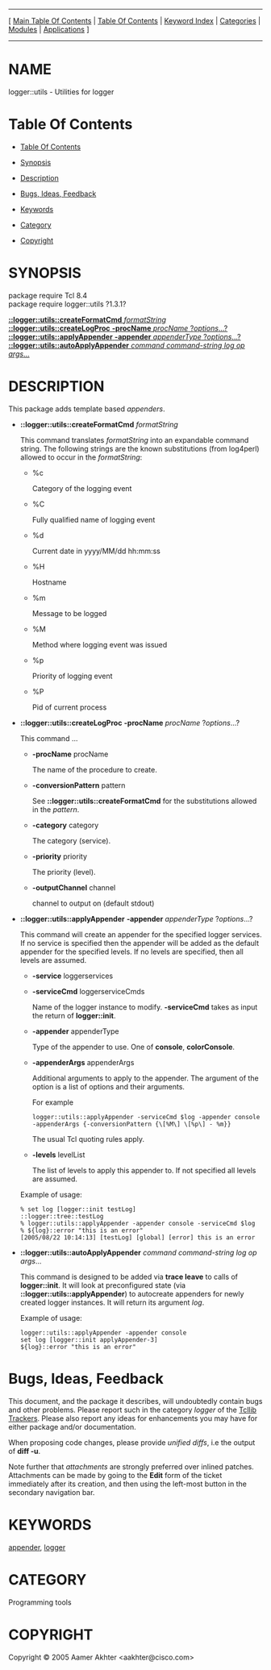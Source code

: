 
[//000000001]: # (logger::utils \- Object Oriented logging facility)
[//000000002]: # (Generated from file 'loggerUtils\.man' by tcllib/doctools with format 'markdown')
[//000000003]: # (Copyright &copy; 2005 Aamer Akhter <aakhter@cisco\.com>)
[//000000004]: # (logger::utils\(n\) 1\.3\.1 tcllib "Object Oriented logging facility")

<hr> [ <a href="../../../../toc.md">Main Table Of Contents</a> &#124; <a
href="../../../toc.md">Table Of Contents</a> &#124; <a
href="../../../../index.md">Keyword Index</a> &#124; <a
href="../../../../toc0.md">Categories</a> &#124; <a
href="../../../../toc1.md">Modules</a> &#124; <a
href="../../../../toc2.md">Applications</a> ] <hr>

# NAME

logger::utils \- Utilities for logger

# <a name='toc'></a>Table Of Contents

  - [Table Of Contents](#toc)

  - [Synopsis](#synopsis)

  - [Description](#section1)

  - [Bugs, Ideas, Feedback](#section2)

  - [Keywords](#keywords)

  - [Category](#category)

  - [Copyright](#copyright)

# <a name='synopsis'></a>SYNOPSIS

package require Tcl 8\.4  
package require logger::utils ?1\.3\.1?  

[__::logger::utils::createFormatCmd__ *formatString*](#1)  
[__::logger::utils::createLogProc__ __\-procName__ *procName* ?*options*\.\.\.?](#2)  
[__::logger::utils::applyAppender__ __\-appender__ *appenderType* ?*options*\.\.\.?](#3)  
[__::logger::utils::autoApplyAppender__ *command* *command\-string* *log* *op* *args*\.\.\.](#4)  

# <a name='description'></a>DESCRIPTION

This package adds template based *appenders*\.

  - <a name='1'></a>__::logger::utils::createFormatCmd__ *formatString*

    This command translates *formatString* into an expandable command string\.
    The following strings are the known substitutions \(from log4perl\) allowed to
    occur in the *formatString*:

      * %c

        Category of the logging event

      * %C

        Fully qualified name of logging event

      * %d

        Current date in yyyy/MM/dd hh:mm:ss

      * %H

        Hostname

      * %m

        Message to be logged

      * %M

        Method where logging event was issued

      * %p

        Priority of logging event

      * %P

        Pid of current process

  - <a name='2'></a>__::logger::utils::createLogProc__ __\-procName__ *procName* ?*options*\.\.\.?

    This command \.\.\.

      * __\-procName__ procName

        The name of the procedure to create\.

      * __\-conversionPattern__ pattern

        See __::logger::utils::createFormatCmd__ for the substitutions
        allowed in the *pattern*\.

      * __\-category__ category

        The category \(service\)\.

      * __\-priority__ priority

        The priority \(level\)\.

      * __\-outputChannel__ channel

        channel to output on \(default stdout\)

  - <a name='3'></a>__::logger::utils::applyAppender__ __\-appender__ *appenderType* ?*options*\.\.\.?

    This command will create an appender for the specified logger services\. If
    no service is specified then the appender will be added as the default
    appender for the specified levels\. If no levels are specified, then all
    levels are assumed\.

      * __\-service__ loggerservices

      * __\-serviceCmd__ loggerserviceCmds

        Name of the logger instance to modify\. __\-serviceCmd__ takes as
        input the return of __logger::init__\.

      * __\-appender__ appenderType

        Type of the appender to use\. One of __console__,
        __colorConsole__\.

      * __\-appenderArgs__ appenderArgs

        Additional arguments to apply to the appender\. The argument of the
        option is a list of options and their arguments\.

        For example

            logger::utils::applyAppender -serviceCmd $log -appender console -appenderArgs {-conversionPattern {\[%M\] \[%p\] - %m}}

        The usual Tcl quoting rules apply\.

      * __\-levels__ levelList

        The list of levels to apply this appender to\. If not specified all
        levels are assumed\.

    Example of usage:

        % set log [logger::init testLog]
        ::logger::tree::testLog
        % logger::utils::applyAppender -appender console -serviceCmd $log
        % ${log}::error "this is an error"
        [2005/08/22 10:14:13] [testLog] [global] [error] this is an error

  - <a name='4'></a>__::logger::utils::autoApplyAppender__ *command* *command\-string* *log* *op* *args*\.\.\.

    This command is designed to be added via __trace leave__ to calls of
    __logger::init__\. It will look at preconfigured state \(via
    __::logger::utils::applyAppender__\) to autocreate appenders for newly
    created logger instances\. It will return its argument *log*\.

    Example of usage:

        logger::utils::applyAppender -appender console
        set log [logger::init applyAppender-3]
        ${log}::error "this is an error"

# <a name='section2'></a>Bugs, Ideas, Feedback

This document, and the package it describes, will undoubtedly contain bugs and
other problems\. Please report such in the category *logger* of the [Tcllib
Trackers](http://core\.tcl\.tk/tcllib/reportlist)\. Please also report any ideas
for enhancements you may have for either package and/or documentation\.

When proposing code changes, please provide *unified diffs*, i\.e the output of
__diff \-u__\.

Note further that *attachments* are strongly preferred over inlined patches\.
Attachments can be made by going to the __Edit__ form of the ticket
immediately after its creation, and then using the left\-most button in the
secondary navigation bar\.

# <a name='keywords'></a>KEYWORDS

[appender](\.\./\.\./\.\./\.\./index\.md\#appender),
[logger](\.\./\.\./\.\./\.\./index\.md\#logger)

# <a name='category'></a>CATEGORY

Programming tools

# <a name='copyright'></a>COPYRIGHT

Copyright &copy; 2005 Aamer Akhter <aakhter@cisco\.com>
